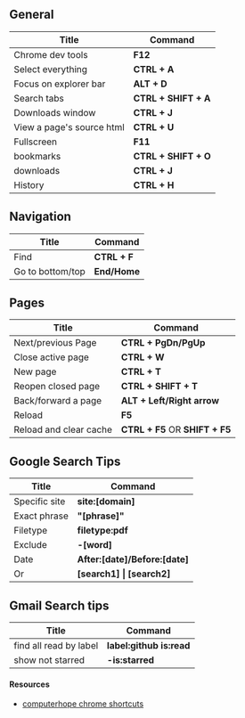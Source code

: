 ## General
 | Title                     | Command              |
 | ------------------------- | -------------------- |
 | Chrome dev tools          | **F12**              |
 | Select everything         | **CTRL + A**         |
 | Focus on explorer bar     | **ALT + D**          |
 | Search tabs               | **CTRL + SHIFT + A** |
 | Downloads window          | **CTRL + J**         |
 | View a page's source html | **CTRL + U**         |
 | Fullscreen                | **F11**              |
 | bookmarks                 | **CTRL + SHIFT + O** |
 | downloads                 | **CTRL + J**         |
 | History                   | **CTRL + H**         |


## Navigation
 | Title            | Command      |
 | ---------------- | ------------ |
 | Find             | **CTRL + F** |
 | Go to bottom/top | **End/Home** |

## Pages
 | Title                  | Command                         |
 | ---------------------- | ------------------------------- |
 | Next/previous Page     | **CTRL + PgDn/PgUp**            |
 | Close active page      | **CTRL + W**                    |
 | New page               | **CTRL + T**                    |
 | Reopen closed page     | **CTRL + SHIFT + T**            |
 | Back/forward a page    | **ALT + Left/Right arrow**      |
 | Reload                 | **F5**                          |
 | Reload and clear cache | **CTRL + F5** OR **SHIFT + F5** |

 ## Google Search Tips
 | Title         | Command                        |
 | ------------- | ------------------------------ |
 | Specific site | **site:[domain]**              |
 | Exact phrase  | **"[phrase]"**                 |
 | Filetype      | **filetype:pdf**               |
 | Exclude       | **-[word]**                    |
 | Date          | **After:[date]/Before:[date]** |
 | Or            | **[search1] \| [search2]**     |


 ## Gmail Search tips
 | Title                  | Command                  |
 | ---------------------- | ------------------------ |
 | find all read by label | **label:github is:read** |
 | show not starred       | **-is:starred**          |

#### Resources
- [computerhope chrome shortcuts](https://www.computerhope.com/shortcut/chrome.htm)